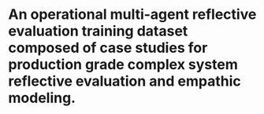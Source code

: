 # An operational multi-agent reflective evaluation training dataset composed of case studies for production grade complex system reflective evaluation and empathic modeling.
